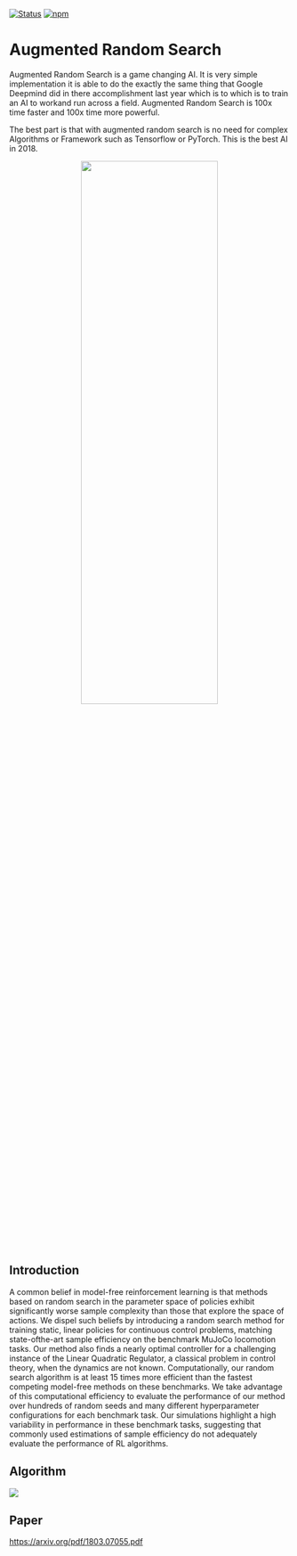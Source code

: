 [![Status](https://img.shields.io/badge/status-maintained-brightgreen.svg?style=for-the-badge)]()
[![npm](https://img.shields.io/npm/l/express.svg?style=for-the-badge)]()
<br>
# Augmented Random Search
Augmented Random Search is a game changing AI. It is very simple implementation it is able to do the exactly the same thing that Google Deepmind did in there accomplishment last year which is to which is to train an AI to workand run across a field. Augmented Random Search is 100x time faster and 100x time more powerful.

The best part is that with augmented random search is no need for complex Algorithms or Framework such as Tensorflow or PyTorch.
This is the best AI in 2018.
<center><img src="https://i.ytimg.com/vi/HkIKgWC7eeY/maxresdefault.jpg" width="70%" height=50%></center>

## Introduction
A common belief in model-free reinforcement learning is that methods based on random
search in the parameter space of policies exhibit significantly worse sample complexity than
those that explore the space of actions. We dispel such beliefs by introducing a random search
method for training static, linear policies for continuous control problems, matching state-ofthe-art sample efficiency on the benchmark MuJoCo locomotion tasks. Our method also finds a
nearly optimal controller for a challenging instance of the Linear Quadratic Regulator, a classical problem in control theory, when the dynamics are not known. Computationally, our random
search algorithm is at least 15 times more efficient than the fastest competing model-free methods on these benchmarks. We take advantage of this computational efficiency to evaluate the
performance of our method over hundreds of random seeds and many different hyperparameter configurations for each benchmark task. Our simulations highlight a high variability in
performance in these benchmark tasks, suggesting that commonly used estimations of sample
efficiency do not adequately evaluate the performance of RL algorithms.

## Algorithm
<img src="https://github.com/suvhradipghosh07/Augmented-Random-Search/blob/master/img/algorithm.PNG">

## Paper

https://arxiv.org/pdf/1803.07055.pdf

